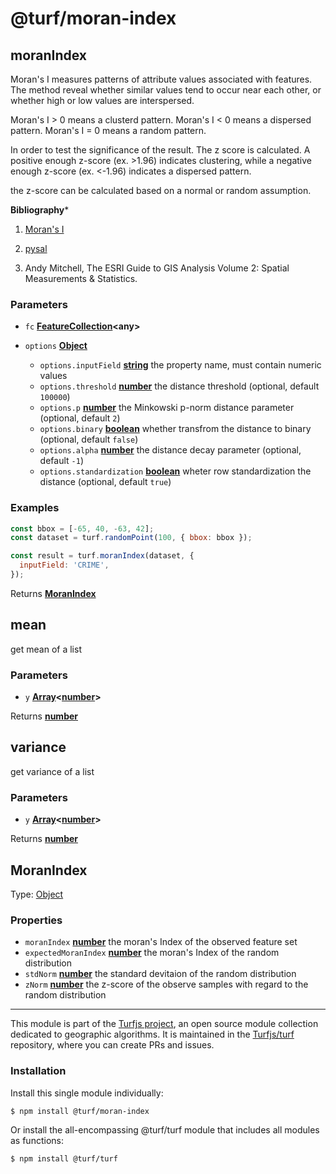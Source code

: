 # @turf/moran-index

<!-- Generated by documentation.js. Update this documentation by updating the source code. -->

## moranIndex

Moran's I measures patterns of attribute values associated with features.
The method reveal whether similar values tend to occur near each other,
or whether high or low values are interspersed.

Moran's I > 0 means a clusterd pattern.
Moran's I < 0 means a dispersed pattern.
Moran's I = 0 means a random pattern.

In order to test the significance of the result. The z score is calculated.
A positive enough z-score (ex. >1.96) indicates clustering,
while a negative enough z-score (ex. <-1.96) indicates a dispersed pattern.

the z-score can be calculated based on a normal or random assumption.

**Bibliography**\*

1.  [Moran's I][1]

2.  [pysal][2]

3.  Andy Mitchell, The ESRI Guide to GIS Analysis Volume 2: Spatial Measurements & Statistics.

### Parameters

*   `fc` **[FeatureCollection][3]\<any>**&#x20;
*   `options` **[Object][4]**&#x20;

    *   `options.inputField` **[string][5]** the property name, must contain numeric values
    *   `options.threshold` **[number][6]** the distance threshold (optional, default `100000`)
    *   `options.p` **[number][6]** the Minkowski p-norm distance parameter (optional, default `2`)
    *   `options.binary` **[boolean][7]** whether transfrom the distance to binary (optional, default `false`)
    *   `options.alpha` **[number][6]** the distance decay parameter (optional, default `-1`)
    *   `options.standardization` **[boolean][7]** wheter row standardization the distance (optional, default `true`)

### Examples

```javascript
const bbox = [-65, 40, -63, 42];
const dataset = turf.randomPoint(100, { bbox: bbox });

const result = turf.moranIndex(dataset, {
  inputField: 'CRIME',
});
```

Returns **[MoranIndex][8]**&#x20;

## mean

get mean of a list

### Parameters

*   `y` **[Array][9]<[number][6]>**&#x20;

Returns **[number][6]**&#x20;

## variance

get variance of a list

### Parameters

*   `y` **[Array][9]<[number][6]>**&#x20;

Returns **[number][6]**&#x20;

## MoranIndex

Type: [Object][4]

### Properties

*   `moranIndex` **[number][6]** the moran's Index of the observed feature set
*   `expectedMoranIndex` **[number][6]** the moran's Index of the random distribution
*   `stdNorm` **[number][6]** the standard devitaion of the random distribution
*   `zNorm` **[number][6]** the z-score of the observe samples with regard to the random distribution

[1]: https://en.wikipedia.org/wiki/Moran%27s_I

[2]: http://pysal.readthedocs.io/en/latest/index.html

[3]: https://tools.ietf.org/html/rfc7946#section-3.3

[4]: https://developer.mozilla.org/docs/Web/JavaScript/Reference/Global_Objects/Object

[5]: https://developer.mozilla.org/docs/Web/JavaScript/Reference/Global_Objects/String

[6]: https://developer.mozilla.org/docs/Web/JavaScript/Reference/Global_Objects/Number

[7]: https://developer.mozilla.org/docs/Web/JavaScript/Reference/Global_Objects/Boolean

[8]: #moranindex

[9]: https://developer.mozilla.org/docs/Web/JavaScript/Reference/Global_Objects/Array

<!-- This file is automatically generated. Please don't edit it directly. If you find an error, edit the source file of the module in question (likely index.js or index.ts), and re-run "yarn docs" from the root of the turf project. -->

---

This module is part of the [Turfjs project](https://turfjs.org/), an open source module collection dedicated to geographic algorithms. It is maintained in the [Turfjs/turf](https://github.com/Turfjs/turf) repository, where you can create PRs and issues.

### Installation

Install this single module individually:

```sh
$ npm install @turf/moran-index
```

Or install the all-encompassing @turf/turf module that includes all modules as functions:

```sh
$ npm install @turf/turf
```
